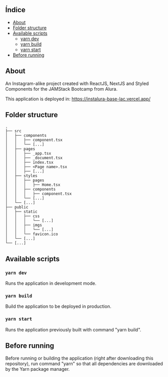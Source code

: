 ## Índice

- [About](#about)
- [Folder structure](#folder-structure)
- [Available scripts](#available-scripts)
  - [yarn dev](#yarn-dev)
  - [yarn build](#yarn-build)
  - [yarn start](#yarn-start)
- [Before running](#before-running)


## About

An Instagram-alike project created with ReactJS, NextJS and Styled Components for the JAMStack Bootcamp from Alura.

This application is deployed in:
https://instalura-base-lac.vercel.app/


## Folder structure

```
.
├── src
│   ├── components
│   │   ├── component.tsx
│   │   └── [...]
│   ├── pages
│   │   ├── _app.tsx
│   │   ├── _document.tsx
│   │   ├── index.tsx
│   │   ├── <Page name>.tsx
│   │   ├── [...]
│   ├── styles
│   │   ├── pages
│   │   │   ├── Home.tsx
│   │   ├── components
│   │   │   ├── component.tsx
│   │   └── [...]
│   └── [...]
├── public
│   ├── static
│   │   ├── css
│   │   │   └── [...]
│   │   ├── imgs
│   │   │   └── [...]
│   │   └── favicon.ico
│   └── [...]
└── [...]
```


## Available scripts

### `yarn dev`

Runs the application in development mode.

### `yarn build`

Build the application to be deployed in production.

### `yarn start`

Runs the application previously built with command "yarn build".

## Before running

Before running or building the application (right after downloading this repository), run command "yarn" so that all dependencies are downloaded by the Yarn package manager.